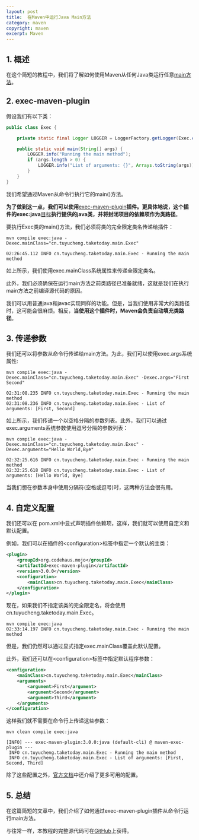```yaml
---
layout: post
title:  在Maven中运行Java Main方法
category: maven
copyright: maven
excerpt: Maven
---
```


## 1. 概述

在这个简短的教程中，我们将了解如何使用Maven从任何Java类运行任意[main方法](https://www.baeldung.com/java-main-method)。

## 2. exec-maven-plugin

假设我们有以下类：

```java
public class Exec {

	private static final Logger LOGGER = LoggerFactory.getLogger(Exec.class);

	public static void main(String[] args) {
		LOGGER.info("Running the main method");
		if (args.length > 0) {
			LOGGER.info("List of arguments: {}", Arrays.toString(args));
		}
	}
}
```

我们希望通过Maven从命令行执行它的main()方法。

**为了做到这一点，我们可以使用**[exec-maven-plugin](https://www.mojohaus.org/exec-maven-plugin/)**插件。更具体地说，这个插件的exec:java**[目标](https://www.baeldung.com/maven-goals-phases)**执行提供的java类，并将封闭项目的依赖项作为类路径**。

要执行Exec类的main()方法，我们必须将类的完全限定类名传递给插件：

```shell
mvn compile exec:java -Dexec.mainClass="cn.tuyucheng.taketoday.main.Exec"

02:26:45.112 INFO cn.tuyucheng.taketoday.main.Exec - Running the main method
```

如上所示，我们使用exec.mainClass系统属性来传递全限定类名。

此外，我们必须确保在运行main方法之前类路径已准备就绪，这就是我们在执行main方法之前编译源代码的原因。

我们可以用普通java和javac实现同样的功能。但是，当我们使用非常大的类路径时，这可能会很麻烦。相反，**当使用这个插件时，Maven会负责自动填充类路径**。

## 3. 传递参数

我们还可以将参数从命令行传递给main方法。为此，我们可以使用exec.args系统属性:

```shell
mvn compile exec:java -Dexec.mainClass="cn.tuyucheng.taketoday.main.Exec" -Dexec.args="First Second"

02:31:08.235 INFO cn.tuyucheng.taketoday.main.Exec - Running the main method
02:31:08.236 INFO cn.tuyucheng.taketoday.main.Exec - List of arguments: [First, Second]
```

如上所示，我们传递一个以空格分隔的参数列表。此外，我们可以通过exec.arguments系统参数使用逗号分隔的参数列表：

```shell
mvn compile exec:java -Dexec.mainClass="cn.tuyucheng.taketoday.main.Exec" -Dexec.arguments="Hello World,Bye"

02:32:25.616 INFO cn.tuyucheng.taketoday.main.Exec - Running the main method
02:32:25.618 INFO cn.tuyucheng.taketoday.main.Exec - List of arguments: [Hello World, Bye]
```

当我们想在参数本身中使用分隔符(空格或逗号)时，这两种方法会很有用。

## 4. 自定义配置

我们还可以在 pom.xml中显式声明插件依赖项，这样，我们就可以使用自定义和默认配置。

例如，我们可以在插件的<configuration\>标签中指定一个默认的主类：

```xml
<plugin>
    <groupId>org.codehaus.mojo</groupId>
    <artifactId>exec-maven-plugin</artifactId>
    <version>3.0.0</version>
    <configuration>
        <mainClass>cn.tuyucheng.taketoday.main.Exec</mainClass>
    </configuration>
</plugin>
```

现在，如果我们不指定该类的完全限定名，将会使用cn.tuyucheng.taketoday.main.Exec。

```shell
mvn compile exec:java
02:33:14.197 INFO cn.tuyucheng.taketoday.main.Exec - Running the main method
```

但是，我们仍然可以通过显式指定exec.mainClass覆盖此默认配置。

此外，我们还可以在<configuration\>标签中指定默认程序参数：

```xml
<configuration>
    <mainClass>cn.tuyucheng.taketoday.main.Exec</mainClass>
    <arguments>
        <argument>First</argument>
        <argument>Second</argument>
        <argument>Third</argument>
    </arguments>
</configuration>
```

这样我们就不需要在命令行上传递这些参数：

```shell
mvn clean compile exec:java

[INFO] --- exec-maven-plugin:3.0.0:java (default-cli) @ maven-exec-plugin ---
 INFO cn.tuyucheng.taketoday.main.Exec - Running the main method
 INFO cn.tuyucheng.taketoday.main.Exec - List of arguments: [First, Second, Third]
```

除了这些配置之外，[官方文档](https://www.mojohaus.org/exec-maven-plugin/java-mojo.html)中还介绍了更多可用的配置。

## 5. 总结

在这篇简短的文章中，我们介绍了如何通过exec-maven-plugin插件从命令行运行main方法。

与往常一样，本教程的完整源代码可在[GitHub](https://github.com/tuyucheng7/taketoday-tutorial4j/tree/master/maven.modules)上获得。